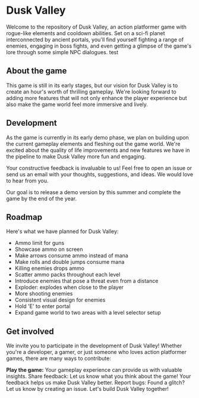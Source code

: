 # Dusk Valley

Welcome to the repository of Dusk Valley, an action platformer game with rogue-like elements and cooldown abilities. Set on a sci-fi planet interconnected by ancient portals, you'll find yourself fighting a range of enemies, engaging in boss fights, and even getting a glimpse of the game's lore through some simple NPC dialogues. test

## About the game
This game is still in its early stages, but our vision for Dusk Valley is to create an hour's worth of thrilling gameplay. We're looking forward to adding more features that will not only enhance the player experience but also make the game world feel more immersive and lively.

## Development
As the game is currently in its early demo phase, we plan on building upon the current gameplay elements and fleshing out the game world. We're excited about the quality of life improvements and new features we have in the pipeline to make Dusk Valley more fun and engaging.

Your constructive feedback is invaluable to us! Feel free to open an issue or send us an email with your thoughts, suggestions, and ideas. We would love to hear from you.

Our goal is to release a demo version by this summer and complete the game by the end of the year.

## Roadmap
Here's what we have planned for Dusk Valley:

+ Ammo limit for guns
+  Showcase ammo on screen
+  Make arrows consume ammo instead of mana
+  Make rolls and double jumps consume mana
+  Killing enemies drops ammo
+  Scatter ammo packs throughout each level
+  Introduce enemies that pose a threat even from a distance
+  Exploder: explodes when close to the player
+  More shooting enemies
+  Consistent visual design for enemies
+  Hold 'E' to enter portal
+  Expand game world to two areas with a level selector setup

## Get involved
We invite you to participate in the development of Dusk Valley! Whether you're a developer, a gamer, or just someone who loves action platformer games, there are many ways to contribute:

**Play the game:** Your gameplay experience can provide us with valuable insights.
Share feedback: Let us know what you think about the game! Your feedback helps us make Dusk Valley better.
Report bugs: Found a glitch? Let us know by creating an issue.
Let's build Dusk Valley together!